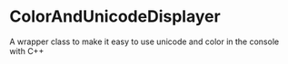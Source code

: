 # ColorAndUnicodeDisplayer
 A wrapper class to make it easy to use unicode and color in the console with C++
